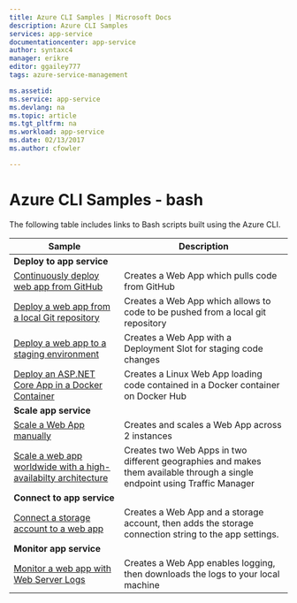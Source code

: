 ```yaml
---
title: Azure CLI Samples | Microsoft Docs
description: Azure CLI Samples
services: app-service
documentationcenter: app-service
author: syntaxc4
manager: erikre
editor: ggailey777
tags: azure-service-management

ms.assetid:
ms.service: app-service
ms.devlang: na
ms.topic: article
ms.tgt_pltfrm: na
ms.workload: app-service
ms.date: 02/13/2017
ms.author: cfowler

---
```

# Azure CLI Samples - bash

The following table includes links to Bash scripts built using the Azure CLI.

| Sample | Description  |
|---|---|
|**Deploy to app service**||
| [Continuously deploy web app from GitHub](../app-service-web/app-service-web-cli-continuous-deployment-github.md)| Creates a Web App which pulls code from GitHub|
| [Deploy a web app from a local Git repository](../app-service-web/app-service-web-cli-deploy-local-git.md) | Creates a Web App which allows to code to be pushed from a local git repository|
| [Deploy a web app to a staging environment](../app-service-web/app-service-web-cli-deploy-staging-environment.md) | Creates a Web App with a Deployment Slot for staging code changes |
| [Deploy an ASP.NET Core App in a Docker Container](./scripts/app-service-cli-linux-docker-aspnetcore.md)| Creates a Linux Web App loading code contained in a Docker container on Docker Hub |
|**Scale app service**||
| [Scale a Web App manually](./scripts/app-service-cli-scale-manual.md) | Creates and scales a Web App across 2 instances |
| [Scale a web app worldwide with a high-availabilty architecture](./scripts/app-service-cli-scale-high-availability.md) | Creates two Web Apps in two different geographies and makes them available through a single endpoint using Traffic Manager |
|**Connect to app service**||
| [Connect a storage account to a web app](./scripts/app-service-cli-app-service-storage.md)| Creates a Web App and a storage account, then adds the storage connection string to the app settings. |
|**Monitor app service**||
| [Monitor a web app with Web Server Logs](./scripts/app-service-cli-monitor.md) | Creates a Web App enables logging, then downloads the logs to your local machine |